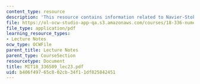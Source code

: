 ```yaml
---
content_type: resource
description: 'This resource contains information related to Navier-Stokes equations. '
file: https://ol-ocw-studio-app-qa.s3.amazonaws.com/courses/18-336-numerical-methods-for-partial-differential-equations-spring-2009/b406f49765c802cb34f11df825842451_MIT18_336S09_lec23.pdf
file_type: application/pdf
learning_resource_types:
- Lecture Notes
ocw_type: OCWFile
parent_title: Lecture Notes
parent_type: CourseSection
resourcetype: Document
title: MIT18_336S09_lec23.pdf
uid: b406f497-65c8-02cb-34f1-1df825842451
---
```

